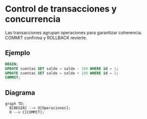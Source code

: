 # Control de transacciones y concurrencia

Las transacciones agrupan operaciones para garantizar coherencia. COMMIT confirma y ROLLBACK revierte.

## Ejemplo
```sql
BEGIN;
UPDATE cuentas SET saldo = saldo - 100 WHERE id = 1;
UPDATE cuentas SET saldo = saldo + 100 WHERE id = 2;
COMMIT;
```

## Diagrama
```mermaid
graph TD;
  B[BEGIN] --> O[Operaciones];
  O --> C[COMMIT];
```
